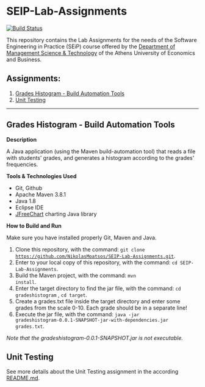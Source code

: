 # SEIP-Lab-Assignments
[![Build Status](https://travis-ci.com/NikolasMoatsos/SEIP-Lab-Assignments.svg?token=hsTvfFtqwpyWiMP9NiyE&branch=main)](https://travis-ci.com/NikolasMoatsos/SEIP-Lab-Assignments)

This repository contains the Lab Assignments for the needs of the Software Engineering in Practice (SEiP) course offered by the [Department of Management Science & Technology](https://www.dept.aueb.gr/en/dmst) of the Athens University of Economics and Business.

## Assignments:
1. [Grades Histogram - Build Automation Tools](#build) 
2. [Unit Testing](#unittesting)

---

## <a name="build"></a>Grades Histogram - Build Automation Tools

**Description**

A Java application (using the Maven build-automation tool)
that reads a file with students’ grades, and generates a histogram according to the grades' frequencies.

**Tools & Technologies Used**
- Git, Github
- Apache Maven 3.8.1
- Java 1.8
- Eclipse IDE
- [JFreeChart](https://www.jfree.org/jfreechart/) charting Java library

**How to Build and Run**

Make sure you have installed properly Git, Maven and Java.

1. Clone this repository, with the command: <code>git clone https://github.com/NikolasMoatsos/SEIP-Lab-Assignments.git</code>.
2. Enter to your local copy of this repository, with the command: <code>cd SEIP-Lab-Assignments</code>.
3. Build the Maven project, with the command: <code>mvn install</code>.
4. Enter the target directory to find the jar file, with the command: <code>cd gradeshistogram</code> , <code>cd target</code>.
5. Create a grades.txt file inside the target directory and enter some grades from the scale 0-10. Each grade should be in a separate line!  
6. Execute the jar file, with the command: <code>java -jar gradeshistogram-0.0.1-SNAPSHOT-jar-with-dependencies.jar grades.txt</code>.

*Note that the gradeshistogram-0.0.1-SNAPSHOT.jar is not executable.*

## <a name="unittesting"></a>Unit Testing

See more details about the Unit Testing assignment in the according [README.md](https://github.com/NikolasMoatsos/SEIP-Lab-Assignments/blob/development/unittesting/README.md).

